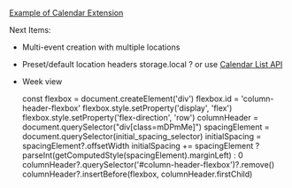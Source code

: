 [Example of Calendar Extension](https://github.com/padster/CalendarThemeExtension)

Next Items:
- Multi-event creation with multiple locations
- Preset/default location headers
    storage.local ? or use [Calendar List API](https://www.googleapis.com/calendar/v3/users/me/calendarList)

- Week view

  const flexbox = document.createElement('div')
  flexbox.id = 'column-header-flexbox'
  flexbox.style.setProperty('display', 'flex')
  flexbox.style.setProperty('flex-direction', 'row')
  columnHeader = document.querySelector("div[class=mDPmMe]")
  spacingElement = document.querySelector(initial_spacing_selector)
  initialSpacing =  spacingElement?.offsetWidth
  initialSpacing += spacingElement ? parseInt(getComputedStyle(spacingElement).marginLeft) : 0
  columnHeader?.querySelector('#column-header-flexbox')?.remove()
  columnHeader?.insertBefore(flexbox, columnHeader.firstChild)